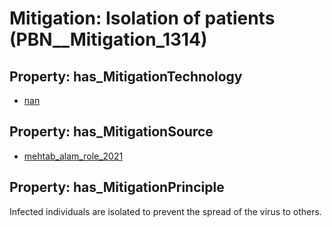 # Mitigation: __Isolation of patients__ (PBN__Mitigation_1314)

## Property: has_MitigationTechnology

* [nan](../Technology/PBN__Technology_22)

## Property: has_MitigationSource

* [mehtab_alam_role_2021](../Article/PBN__Article_267)

## Property: has_MitigationPrinciple

Infected individuals are isolated to prevent the spread of the virus to others.

